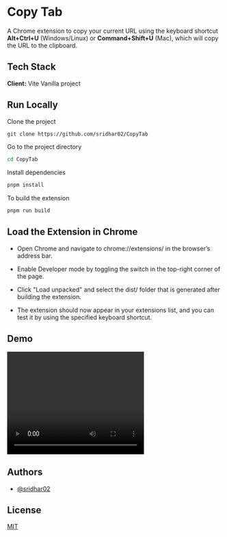 # Copy Tab

A Chrome extension to copy your current URL using the keyboard shortcut **Alt+Ctrl+U** (Windows/Linux) or **Command+Shift+U** (Mac), which will copy the URL to the clipboard.

## Tech Stack

**Client:** Vite Vanilla project

## Run Locally

Clone the project

```bash
git clone https://github.com/sridhar02/CopyTab
```

Go to the project directory

```bash
cd CopyTab
```
Install dependencies

```bash
pnpm install
```

To build the extension

```bash
pnpm run build
```

## Load the Extension in Chrome

- Open Chrome and navigate to chrome://extensions/ in the browser’s address bar.

- Enable Developer mode by toggling the switch in the top-right corner of the page.

- Click "Load unpacked" and select the dist/ folder that is generated after building the extension.

- The extension should now appear in your extensions list, and you can test it by using the specified keyboard shortcut.

## Demo

<video src="./copytab-demo.mp4"  width="320" height="240" controls ></video>


## Authors

- [@sridhar02](https://github.com/sridhar02)

## License

[MIT](https://choosealicense.com/licenses/mit/)

